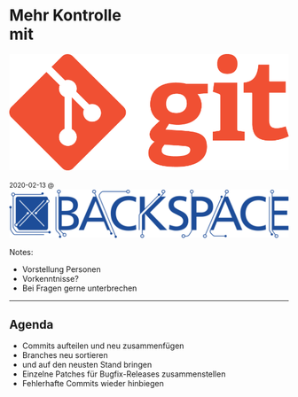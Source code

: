 # Mehr Kontrolle<br/>mit <!-- .element style="font-size: 3em; word-wrap: normal !important" -->

![Git](images/Git-Logo-1788C.png) <!-- .element class="plain" style="height: 200px; background: none" -->

<small style="vertical-align: middle">2020-02-13 @ </small>
![backspace](images/Backspace_logo_full.svg) <!-- .element class="plain" style="height: 50px; background: none; vertical-align: middle" -->

Notes:
- Vorstellung Personen
- Vorkenntnisse?
- Bei Fragen gerne unterbrechen

---

## Agenda 

- Commits aufteilen und neu zusammenfügen
- Branches neu sortieren
 - und auf den neusten Stand bringen
- Einzelne Patches für Bugfix-Releases zusammenstellen
- Fehlerhafte Commits wieder hinbiegen

